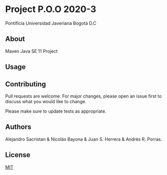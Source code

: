 # Project P.O.O 2020-3

Pontificia Universidad Javeriana Bogotá D.C 

## About

Maven Java SE 11 Project

## Usage


## Contributing
Pull requests are welcome. For major changes, please open an issue first to discuss what you would like to change.

Please make sure to update tests as appropriate.

## Authors
Alejandro Sacristan &  Nicolás Bayona  & Juan S. Herrera &  Andrés R. Porras.

## License
[MIT](https://choosealicense.com/licenses/mit/)
